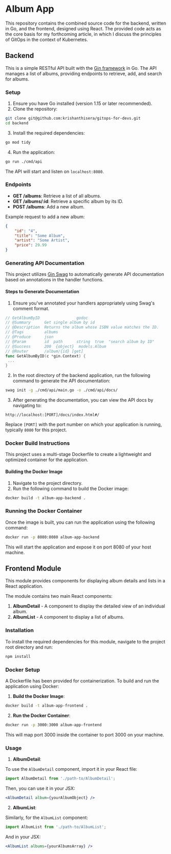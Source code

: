
# Album App

This repository contains the combined source code for the backend, written in Go, and the frontend, designed using React. The provided code acts as the core basis for my forthcoming article, in which I discuss the principles of GitOps in the context of Kubernetes.

## Backend

This is a simple RESTful API built with the [Gin framework](https://github.com/gin-gonic/gin) in Go. The API manages a list of albums, providing endpoints to retrieve, add, and search for albums.

### Setup

1. Ensure you have Go installed (version 1.15 or later recommended).
2. Clone the repository:

```bash
git clone git@github.com:krishanthisera/gitops-for-devs.git
cd backend
```

3. Install the required dependencies:

```bash
go mod tidy
```

4. Run the application:

```bash
go run ./cmd/api
```

The API will start and listen on `localhost:8080`.

### Endpoints

- **GET /albums**: Retrieve a list of all albums.
- **GET /albums/:id**: Retrieve a specific album by its ID.
- **POST /albums**: Add a new album.

Example request to add a new album:

```json
{
    "id": "4",
    "title": "Some Album",
    "artist": "Some Artist",
    "price": 29.99
}
```

### Generating API Documentation

This project utilizes [Gin Swag](https://github.com/swaggo/gin-swagger) to automatically generate API documentation based on annotations in the handler functions.

#### Steps to Generate Documentation

1. Ensure you've annotated your handlers appropriately using Swag's comment format.

```go
// GetAlbumByID                godoc
// @Summary      Get single album by id
// @Description  Returns the album whose ISBN value matches the ID.
// @Tags         albums
// @Produce      json
// @Param        id  path      string  true  "search album by ID"
// @Success      200  {object}  models.Album
// @Router       /album/{id} [get]
func GetAlbumByID(c *gin.Context) {
 ...
}
```

2. In the root directory of the backend application, run the following command to generate the API documentation:

```bash
swag init -g ./cmd/api/main.go -o ./cmd/api/docs/
```

3. After generating the documentation, you can view the API docs by navigating to:

```
http://localhost:[PORT]/docs/index.html#/
```

Replace `[PORT]` with the port number on which your application is running, typically `8080` for this project.

### Docker Build Instructions

This project uses a multi-stage Dockerfile to create a lightweight and optimized container for the application.

#### Building the Docker Image

1. Navigate to the project directory.
2. Run the following command to build the Docker image:

```bash
docker build -t album-app-backend .
```

### Running the Docker Container

Once the image is built, you can run the application using the following command:

```bash
docker run -p 8080:8080 album-app-backend
```

This will start the application and expose it on port 8080 of your host machine.

## Frontend Module

This module provides components for displaying album details and lists in a React application.

The module contains two main React components:

1. **AlbumDetail** - A component to display the detailed view of an individual album.
2. **AlbumList** - A component to display a list of albums.

### Installation

To install the required dependencies for this module, navigate to the project root directory and run:

```bash
npm install
```

### Docker Setup

A Dockerfile has been provided for containerization. To build and run the application using Docker:

1. **Build the Docker Image**:

```bash
docker build -t album-app-frontend .
```

2. **Run the Docker Container**:

```bash
docker run -p 3000:3000 album-app-frontend
```

This will map port 3000 inside the container to port 3000 on your machine.

### Usage

1. **AlbumDetail**:

To use the `AlbumDetail` component, import it in your React file:

```javascript
import AlbumDetail from './path-to/AlbumDetail';
```

Then, you can use it in your JSX:

```jsx
<AlbumDetail album={yourAlbumObject} />
```

2. **AlbumList**:

Similarly, for the `AlbumList` component:

```javascript
import AlbumList from './path-to/AlbumList';
```

And in your JSX:

```jsx
<AlbumList albums={yourAlbumsArray} />
```
